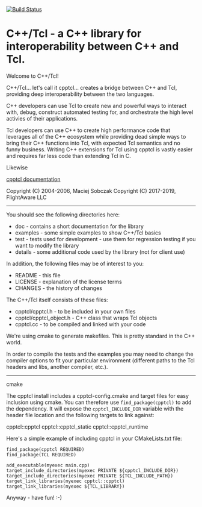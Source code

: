 [![Build Status](https://travis-ci.org/flightaware/cpptcl.svg?branch=master)](https://travis-ci.org/flightaware/cpptcl)

C++/Tcl - a C++ library for interoperability between C++ and Tcl.
========

Welcome to C++/Tcl!

C++/Tcl... let's call it cpptcl... creates a bridge between C++ and Tcl, providing deep interoperability between the two languages.

C++ developers can use Tcl to create new and powerful ways to interact with, debug, construct automated testing for, and orchestrate the high level activies of their applications.

Tcl developers can use C++ to create high performance code that leverages all of the C++ ecosystem while providing dead simple ways to bring their C++ functions into Tcl, with expected Tcl semantics and no funny business. Writing C++ extensions for Tcl using cpptcl is vastly easier and requires far less code than extending Tcl in C.

Likewise 

[cpptcl documentation](https://github.com/flightaware/cpptcl/tree/master/doc)

Copyright (C) 2004-2006, Maciej Sobczak
Copyright (C) 2017-2019, FlightAware LLC

---

You should see the following directories here:

- doc      - contains a short documentation for the library
- examples - some simple examples to show C++/Tcl basics
- test     - tests used for development - use them for regression testing
             if you want to modify the library
- details  - some additional code used by the library (not for client use)

In addition, the following files may be of interest to you:

- README   - this file
- LICENSE  - explanation of the license terms
- CHANGES  - the history of changes


The C++/Tcl itself consists of these files:
- cpptcl/cpptcl.h - to be included in your own files
- cpptcl/cpptcl_object.h - C++ class that wraps Tcl objects
- cpptcl.cc - to be compiled and linked with your code

We're using cmake to generate makefiles.  This is pretty standard in the C++ world.

In order to compile the tests and the examples you may need to change the compiler options to fit your particular environment (different paths to the Tcl headers and libs, another compiler, etc.).

---

cmake

The cpptcl install includes a cpptcl-config.cmake and target files for easy inclusion using cmake.  You can therefore use `find_package(cpptcl)` to add the dependency.  It will expose the `cpptcl_INCLUDE_DIR` variable with the header file location and the following targets to link against:

cpptcl::cpptcl
cpptcl::cpptcl_static
cpptcl::cpptcl_runtime

Here's a simple example of including cpptcl in your CMakeLists.txt file:

```
find_package(cpptcl REQUIRED)
find_package(TCL REQUIRED)

add_executable(myexec main.cpp)
target_include_directories(myexec PRIVATE ${cpptcl_INCLUDE_DIR})
target_include_directories(myexec PRIVATE ${TCL_INCLUDE_PATH})
target_link_libraries(myexec cpptcl::cpptcl)
target_link_libraries(myexec ${TCL_LIBRARY})
```

Anyway - have fun! :-)

